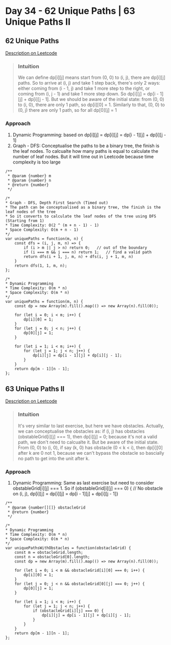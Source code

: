 # Day 34 - 62 Unique Paths | 63 Unique Paths II

## 62 Unique Paths
[Description on Leetcode](https://leetcode.com/problems/unique-paths/description/)

> ### Intuition
> We can define dp[i][j] means start from (0, 0) to (i, j), there are dp[i][j] paths.
> So to arrive at (i, j) and take 1 step back, there's only 2 ways: either coming from (i - 1, j) and take 1 more step to the right, or coming from (i, j - 1) and take 1 more step down. So dp[i][j] = dp[i - 1][j] + dp[i][j - 1].
> But we should be aware of the initial state: from (0, 0) to (i, 0), there are only 1 path, so dp[i][0] = 1. Similarly to that, (0, 0) to (0, j) there are only 1 path, so for all dp[0][j] = 1

### Approach
1. Dynamic Programming: based on dp[i][j] = dp[i][j] = dp[i - 1][j] + dp[i][j - 1]
2. Graph - DFS: Conceptualise the paths to be a binary tree, the finish is the leaf nodes. To calcualte how many paths is equal to calculate the number of leaf nodes. But it will time out in Leetcode because time complexity is too large

```
/**
 * @param {number} m
 * @param {number} n
 * @return {number}
 */

/* 
* Graph - DFS, Depth First Search (Timed out)
* The path can be conceptualised as a binary tree, the finish is the leaf nodes of the tree
* So it converts to calculate the leaf nodes of the tree using DFS (Starting from 1)
* Time Complexity: O(2 ^ (m + n - 1) - 1)
* Space Complexity: O(m + n - 1)
*/
var uniquePaths = function(m, n) {
    const dfs = (i, j, m, n) => {
        if (i > m || j > n) return 0;   // out of the boundary
        if (i === m && j === n) return 1;   // find a valid path
        return dfs(i + 1, j, m, n) + dfs(i, j + 1, m, n)
    }
    return dfs(1, 1, m, n);
};

/* 
* Dynamic Programming
* Time Complexity: O(m * n)
* Space Complexity: O(m * n)
*/
var uniquePaths = function(m, n) {
    const dp = new Array(m).fill().map(() => new Array(n).fill(0));

    for (let i = 0; i < m; i++) {
        dp[i][0] = 1;  
    }
    for (let j = 0; j < n; j++) {
        dp[0][j] = 1;
    }

    for (let i = 1; i < m; i++) {
        for (let j = 1; j < n; j++) {
            dp[i][j] = dp[i - 1][j] + dp[i][j - 1];
        }
    }
    return dp[m - 1][n - 1];
};
```


## 63 Unique Paths II
[Description on Leetcode](https://leetcode.com/problems/unique-paths-ii/description/)

> ### Intuition
> It's very similar to last exercise, but here we have obstacles. Actually, we can conceptualise the obstacles as:
> if (i, j) has obstacles (obstableGrid[i][j] === 1), then dp[i][j] = 0; because it's not a valid path, we don't need to calcualte it.
> But be aware of the initial state. From (0, 0) to (i, 0), if say (k, 0) has obstacle (0 < k < i), then dp[i][0] after k are 0 not 1, because we can't bypass the obstacle so bascially no path to get into the unit after k.

### Approach
1.  Dynamic Programming: Same as last exercise but need to consider obstableGrid[i][j] === 1. So if (obstableGrid[i][j] === 0) { // No obstacle on (i, j), dp[i][j] = dp[i][j] = dp[i - 1][j] + dp[i][j - 1]}

```
/**
 * @param {number[][]} obstacleGrid
 * @return {number}
 */

/* 
* Dynamic Programming
* Time Complexity: O(m * n)
* Space Complexity: O(m * n)
*/
var uniquePathsWithObstacles = function(obstacleGrid) {
    const m = obstacleGrid.length;
    const n = obstacleGrid[0].length;
    const dp = new Array(m).fill().map(() => new Array(n).fill(0));

    for (let i = 0; i < m && obstacleGrid[i][0] === 0; i++) {
        dp[i][0] = 1;
    }
    for (let j = 0; j < n && obstacleGrid[0][j] === 0; j++) {
        dp[0][j] = 1;
    }

    for (let i = 1; i < m; i++) {
        for (let j = 1; j < n; j++) {
            if (obstacleGrid[i][j] === 0) {
                dp[i][j] = dp[i - 1][j] + dp[i][j - 1];
            }
        }
    }
    return dp[m - 1][n - 1];
};
```
